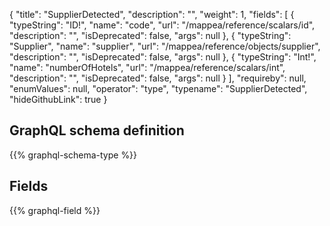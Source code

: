 {
  "title": "SupplierDetected",
  "description": "",
  "weight": 1,
  "fields": [
    {
      "typeString": "ID!",
      "name": "code",
      "url": "/mappea/reference/scalars/id",
      "description": "",
      "isDeprecated": false,
      "args": null
    },
    {
      "typeString": "Supplier",
      "name": "supplier",
      "url": "/mappea/reference/objects/supplier",
      "description": "",
      "isDeprecated": false,
      "args": null
    },
    {
      "typeString": "Int!",
      "name": "numberOfHotels",
      "url": "/mappea/reference/scalars/int",
      "description": "",
      "isDeprecated": false,
      "args": null
    }
  ],
  "requireby": null,
  "enumValues": null,
  "operator": "type",
  "typename": "SupplierDetected",
  "hideGithubLink": true
}
## GraphQL schema definition

{{% graphql-schema-type %}}

## Fields

{{% graphql-field %}}
